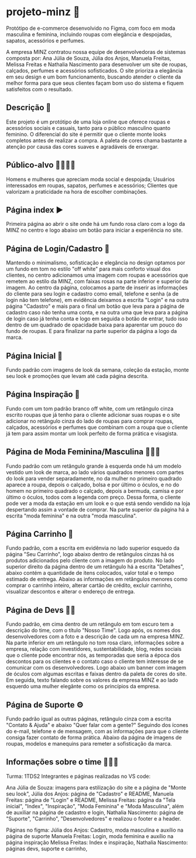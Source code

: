 ﻿# projeto-minz 👚
Protótipo de e-commerce desenvolvido no Figma, com foco em moda masculina e feminina, incluindo roupas com elegância e despojadas, sapatos, acessórios e perfumes.

A empresa MINZ contratou nossa equipe de desenvolvedoras de sistemas composta por: Ana Júlia de Souza, Júlia dos Anjos, Manuela Freitas, Melissa Freitas e Nathalia Nascimento para desenvolver um site de roupas, calçados, perfumes e acessórios sofisticados. O site prioriza a elegância em seu design e um bom funcionamento, buscando atender o cliente da melhor forma para que seus clientes façam bom uso do sistema e fiquem satisfeitos com o resultado.

## Descrição 📝
Este projeto é um protótipo de uma loja online que oferece roupas e acessórios sociais e casuais, tanto para o público masculino quanto feminino.
O diferencial do site é permitir que o cliente monte looks completos antes de realizar a compra. A paleta de cores chama bastante a atenção por causa das cores suaves e agradáveis de enxergar.

## Público-alvo 👨‍👩‍👧‍👦
Homens e mulheres que apreciam moda social e despojada;
Usuários interessados em roupas, sapatos, perfumes e acessórios;
Clientes que valorizam a praticidade na hora de escolher combinações.

## Página index ▶️
Primeira página ao abrir o site onde há um fundo rosa claro com a logo da MINZ no centro e logo abaixo um botão para iniciar a experiência no site.

## Página de Login/Cadastro 🔐
Mantendo o minimalismo, sofisticação e elegância no design optamos por um fundo em tom no estilo "off white" para mais conforto visual dos clientes, no centro adicionamos uma imagem com roupas e acessórios que remetem ao estilo da MINZ, com faixas rosas na parte inferior e superior da imagem. Ao centro da página, colocamos a parte de inserir as informações do cliente para seu login e cadastro como email, telefone e senha (a de login não tem telefone), em evidência deixamos a escrita "Login" e na outra página "Cadastro" e mais para o final um botão que leva para a página de cadastro caso não tenha uma conta, e na outra uma que leva para a página de login caso já tenha conta e logo em seguida o botão de entrar, tudo isso dentro de um quadrado de opacidade baixa para aparentar um pouco do fundo de roupas. E para finalizar na parte superior da página a logo da marca.

## Página Inicial 🏡
Fundo padrão com imagens de look da semana, coleção da estação, monte seu look e promoções que levam até cada página descrita.

## Página Inspiração 👗
Fundo com um tom padrão branco off white, com um retângulo cinza escrito roupas que já tenho para o cliente adicionar suas roupas e o site adicionar no retângulo cinza do lado de roupas para comprar roupas, calçados, acessórios e perfumes que combinam com a roupa que o cliente já tem para assim montar um look perfeito de forma prática e visagista.

## Página de Moda Feminina/Masculina 🧑‍🤝‍👩
Fundo padrão com um retângulo grande à esquerda onde há um modelo vestido um look de marca, ao lado vários quadrados menores com partes do look para vender separadamente, no da mulher no primeiro quadrado aparece a roupa, depois o calçado, bolsa e por último o óculos, e no do homem no primeiro quadrado o calçado, depois a bermuda, camisa e por último o óculos, todos com a legenda com preço. Dessa forma, o cliente pode ver a moda da estação em um look e o que está sendo vendido na loja despertando assim a vontade de comprar. Na parte superior da página há a escrita "moda feminina" e na outra "moda masculina".

## Página Carrinho 🛒
Fundo padrão, com a escrita em evidênvia no lado superior esquedo da página "Seu Carrinho", logo abaixo  dentro de retângulos cinzas há os produtos adicionados pelo cliente com a imagem do produto. No lado superior direito da página dentro de um retângulo há a escrita "Detalhes", abaixo contém a quantidade de itens colocados, valor total e o tempo estimado de entrega. Abaixo as informações em retângulos menores como comprar o carrinho inteiro, alterar cartão de crédito, excluir carrinho, visualizar descontos e alterar o endereço de entrega. 

## Página de Devs 👩‍💻
Fundo padrão, em cima dentro de um retângulo em tom escuro tem a descrição do time, com o título "Nosso Time". Logo após, os nomes dos desenvolvedores com a foto e a descrição de cada um na empresa MINZ. Na parte inferior em um retângulo no tom rosa claro, informações sobre a empresa, relação com investidores, sustentabilidade, blog, redes sociais que o cliente pode encontrar nós, as temporadas que seria a época dos descontos para os clientes e o contato caso o cliente tem interesse de se comunicar com os desenvolvedores. Logo abaixo um banner com imagem de óculos com algumas escritas e faixas dentro da paleta de cores do site. Em seguida, texto falando sobre os valores da empresa MINZ e ao lado esquerdo uma mulher elegânte como os princípios da empresa.

## Página de Suporte ⚙️
Fundo padrão igual as outras páginas, retângulo cinza com a escrita "Contato & Ajuda" e abaixo "Quer falar com a gente?" Seguindo dos ícones do e-mail, telefone e de mensagem, com as informações para que o cliente consiga fazer contato de forma prática. Abaixo da página de imagens de roupas, modelos e manequins para remeter a sofisticação da marca.

## Informações sobre o time 👩‍🤝‍👩
Turma: 1TDS2
Integrantes e páginas realizadas no VS code:

Ana Júlia de Souza: imagens para estilização do site e a página de "Monte seu look",
Júlia dos Anjos: página de "Cadastro" e README,
Manuela Freitas: página de "Login" e README,
Melissa Freitas: página da "Tela inicial", "Index", "Inspiração", "Moda Feminina" e "Moda Masculina", além de auxiliar na página de cadastro e login,
Nathalia Nascimento: página de "Suporte", "Carrinho", "Desenvolvedores" e realizou o footer e a header.

Páginas no figma:
Júlia dos Anjos: Cadastro, moda masculina e auxílio na página de suporte
Manuela Freitas: Login, moda feminina e auxílio na página inspiração
Melissa Freitas: Index e inspiração,
Nathalia Nascimento: páginas devs, suporte e carrinho,
